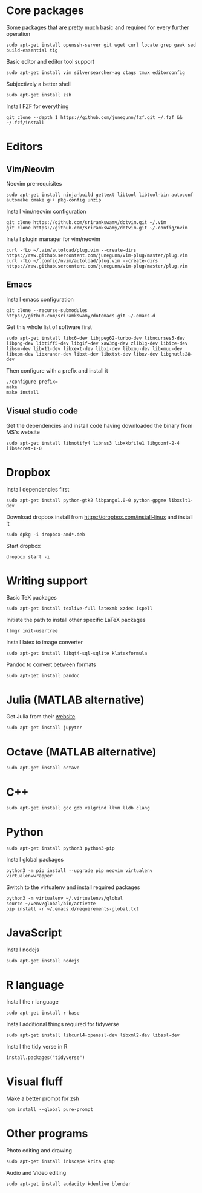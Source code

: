 # Core packages

Some packages that are pretty much basic and required for every further operation

```
sudo apt-get install openssh-server git wget curl locate grep gawk sed build-essential tig
```

Basic editor and editor tool support

```
sudo apt-get install vim silversearcher-ag ctags tmux editorconfig
```

Subjectively a better shell

```
sudo apt-get install zsh
```

Install FZF for everything

```
git clone --depth 1 https://github.com/junegunn/fzf.git ~/.fzf && ~/.fzf/install
```

# Editors

## Vim/Neovim

Neovim pre-requisites

```
sudo apt-get install ninja-build gettext libtool libtool-bin autoconf automake cmake g++ pkg-config unzip
```

Install vim/neovim configuration

```
git clone https://github.com/sriramkswamy/dotvim.git ~/.vim
git clone https://github.com/sriramkswamy/dotvim.git ~/.config/nvim
```

Install plugin manager for vim/neovim

```
curl -fLo ~/.vim/autoload/plug.vim --create-dirs https://raw.githubusercontent.com/junegunn/vim-plug/master/plug.vim
curl -fLo ~/.config/nvim/autoload/plug.vim --create-dirs https://raw.githubusercontent.com/junegunn/vim-plug/master/plug.vim
```

## Emacs

Install emacs configuration

```
git clone --recurse-submodules https://github.com/sriramkswamy/dotemacs.git ~/.emacs.d
```

Get this whole list of software first

```
sudo apt-get install libc6-dev libjpeg62-turbo-dev libncurses5-dev libpng-dev libtiff5-dev libgif-dev xaw3dg-dev zlib1g-dev libice-dev libsm-dev libx11-dev libxext-dev libxi-dev libxmu-dev libxmuu-dev libxpm-dev libxrandr-dev libxt-dev libxtst-dev libxv-dev libgnutls28-dev
```

Then configure with a prefix and install it

```
./configure prefix=
make
make install
```

## Visual studio code

Get the dependencies and install code having downloaded the binary from MS's
website

```
sudo apt-get install libnotify4 libnss3 libxkbfile1 libgconf-2-4 libsecret-1-0
```

# Dropbox

Install dependencies first

```
sudo apt-get install python-gtk2 libpango1.0-0 python-gpgme libxslt1-dev
```

Download dropbox install from https://dropbox.com/install-linux and install it

```
sudo dpkg -i dropbox-amd*.deb
```

Start dropbox

```
dropbox start -i
```

# Writing support

Basic TeX packages

```
sudo apt-get install texlive-full latexmk xzdec ispell
```

Initiate the path to install other specific LaTeX packages

```
tlmgr init-usertree
```

Install latex to image converter

```
sudo apt-get install libqt4-sql-sqlite klatexformula
```

Pandoc to convert between formats

```
sudo apt-get install pandoc
```

# Julia (MATLAB alternative)

Get Julia from their [website](https://julialang.org/downloads/).

```
sudo apt-get install jupyter
```

# Octave (MATLAB alternative)

```
sudo apt-get install octave
```

# C++

```
sudo apt-get install gcc gdb valgrind llvm lldb clang
```

# Python

```
sudo apt-get install python3 python3-pip
```

Install global packages

```
python3 -m pip install --upgrade pip neovim virtualenv virtualenvwrapper
```

Switch to the virtualenv and install required packages

```
python3 -m virtualenv ~/.virtualenvs/global
source ~/venv/global/bin/activate
pip install -r ~/.emacs.d/requirements-global.txt
```

# JavaScript

Install nodejs

```
sudo apt-get install nodejs
```

# R language

Install the r language

```
sudo apt-get install r-base
```

Install additional things required for tidyverse

```
sudo apt-get install libcurl4-openssl-dev libxml2-dev libssl-dev
```

Install the tidy verse in R

```
install.packages("tidyverse")
```

# Visual fluff

Make a better prompt for zsh

```
npm install --global pure-prompt
```
# Other programs

Photo editing and drawing

```
sudo apt-get install inkscape krita gimp
```

Audio and Video editing

```
sudo apt-get install audacity kdenlive blender
```
